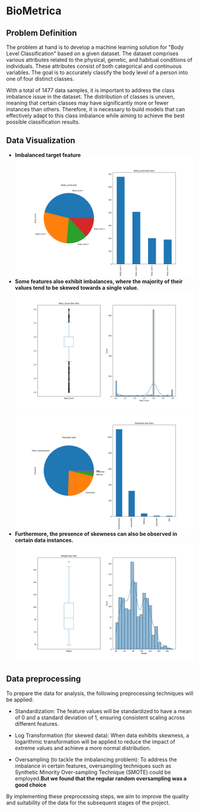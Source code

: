 # BioMetrica

## Problem Definition 
The problem at hand is to develop a machine learning solution for "Body Level Classification" based on a given dataset. The dataset comprises various attributes related to the physical, genetic, and habitual conditions of individuals. These attributes consist of both categorical and continuous variables. The goal is to accurately classify the body level of a person into one of four distinct classes.

With a total of 1477 data samples, it is important to address the class imbalance issue in the dataset. The distribution of classes is uneven, meaning that certain classes may have significantly more or fewer instances than others. Therefore, it is necessary to build models that can effectively adapt to this class imbalance while aiming to achieve the best possible classification results.


## Data Visualization 
- **Imbalanced target feature** 
  <img src="Images/Body_Level.png">
- **Some features also exhibit imbalances, where the majority of their values tend to be skewed towards a single value.**
    <br>
    <img src ='Images/Meal_Count.png' >
    <br>
    <img src ='Images/Transport.png' >
- **Furthermore, the presence of skewness can also be observed in certain data instances.**
    <br>
    <img src ='Images/Weight.png' >
    
    
## Data preprocessing 

To prepare the data for analysis, the following preprocessing techniques will be applied:

- Standardization: The feature values will be standardized to have a mean of 0 and a standard deviation of 1, ensuring consistent scaling across different features.

- Log Transformation (for skewed data): When data exhibits skewness, a logarithmic transformation will be applied to reduce the impact of extreme values and achieve a more normal distribution.

- Oversampling (to tackle the imbalancing problem): To address the imbalance in certain features, oversampling techniques such as Synthetic Minority Over-sampling Technique (SMOTE) could be employed.**But we found that the regular random oversampling was a good choice** 

By implementing these preprocessing steps, we aim to improve the quality and suitability of the data for the subsequent stages of the project.

 



